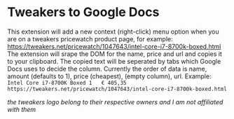 # Tweakers to Google Docs
This extension will add a new context (right-click) menu option when you are on a tweakers pricewatch product page, for example: https://tweakers.net/pricewatch/1047643/intel-core-i7-8700k-boxed.html
The extension will srape the DOM for the name, price and url and copies it to your clipboard. The copied text will be seperated by tabs which Google Docs uses to decide the column. Currently the order of data is name, amount (defaults to 1), price (cheapest), (empty column), url. 
Example: `Intel Core i7-8700K Boxed	1	€ 405,35		https://tweakers.net/pricewatch/1047643/intel-core-i7-8700k-boxed.html`

_the tweakers logo belong to their respective owners and I am not affiliated with them_